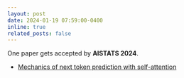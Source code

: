 ```yaml
---
layout: post
date: 2024-01-19 07:59:00-0400
inline: true
related_posts: false
---
```


One paper gets accepted by <strong>AISTATS 2024</strong>.
<ul>
    <li><a href="https://proceedings.mlr.press/v238/li24f/li24f.pdf">Mechanics of next token prediction with self-attention</a></li>
</ul>
